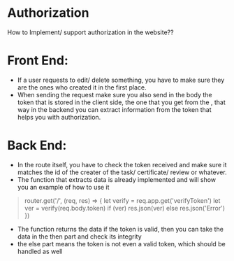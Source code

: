 # Authorization
How to Implement/ support authorization in the website??
# Front End:
- If a user requests to edit/ delete something, you have to make sure they are the ones who created it in the first place.
- When sending the request make sure you also send in the body the token that is stored in the client side, the one that you get from the <App Consumer />, that way in the backend you can extract information from the token that helps you with authorization.

# Back End:

- In the route itself, you have to check the token received and make sure it matches the id of the creater of the task/ certificate/ review or whatever.
- The function that extracts data is already implemented and will show you an example of how to use it 

>router.get('/', (req, res) => {
>let verify = req.app.get('verifyToken')
>let ver = verify(req.body.token)
>if (ver) res.json(ver)
>else res.json('Error')
})
 
- The function returns the data if the token is valid, then you can take the data in the then part and check its integrity
- the else part means the token is not even a valid token, which should be handled as well
